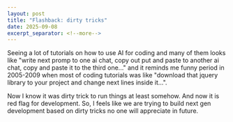 ```yaml
---
layout: post
title: "Flashback: dirty tricks"
date: 2025-09-08
excerpt_separator: <!--more-->
---
```


Seeing a lot of tutorials on how to use AI for coding and many of them looks like "write next promp to one ai chat, copy out put and paste to another ai chat, copy and paste it to the third one..." and it reminds me funny period in 2005-2009 when most of coding tutorials was like "download that jquery library to your project and change next lines inside it...".

Now I know it was dirty trick to run things at least somehow. And now it is red flag for development. So, I feels like we are trying to build next gen development based on dirty tricks no one will appreciate in future.

